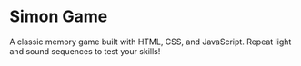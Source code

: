# Simon Game
A classic memory game built with HTML, CSS, and JavaScript. Repeat light and sound sequences to test your skills!